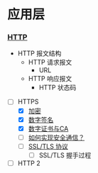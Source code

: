 # 应用层

### [HTTP](./HTTP/README.md)

- HTTP 报文结构
    - HTTP 请求报文
        - URL
    - HTTP 响应报文
        - HTTP 状态码

- [ ] HTTPS
    - [x] [加密](/docs/应用层/HTTP/HTTPS/加密.md)
    - [x] [数字签名](/docs/应用层/HTTP/HTTPS/数字签名.md)
    - [x] [数字证书与CA](/docs/应用层/HTTP/HTTPS/数字证书与CA.md)
    - [ ] [如何实现安全通信？](/docs/应用层/HTTP/HTTPS/如何实现安全通信.md)
    - [ ] [SSL/TLS 协议](/docs/应用层/HTTP/HTTPS/SSL(TLS).md)
        - [ ] SSL/TLS 握手过程

- [ ] HTTP 2    
